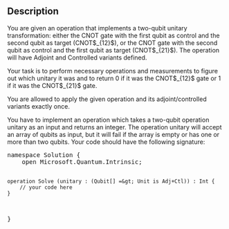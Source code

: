 ## Description

<div><p>You are given an operation that implements a two-qubit unitary transformation: either the CNOT gate with the first qubit as control and the second qubit as target (CNOT$_{12}$), or the CNOT gate with the second qubit as control and the first qubit as target (CNOT$_{21}$). The operation will have Adjoint and Controlled variants defined.</p><p>Your task is to perform necessary operations and measurements to figure out which unitary it was and to return 0 if it was the CNOT$_{12}$ gate or 1 if it was the CNOT$_{21}$ gate. </p><p>You are allowed to apply the given operation and its adjoint/controlled variants <span class="tex-font-style-bf">exactly once</span>.</p><p>You have to implement an operation which takes a two-qubit operation <span class="tex-font-style-tt">unitary</span> as an input and returns an integer. The operation <span class="tex-font-style-tt">unitary</span> will accept an array of qubits as input, but it will fail if the array is empty or has one or more than two qubits. Your code should have the following signature:</p><pre class="verbatim">namespace Solution {
    open Microsoft.Quantum.Intrinsic;

    operation Solve (unitary : (Qubit[] =&gt; Unit is Adj+Ctl)) : Int {
        // your code here
    }
}</pre></div>
